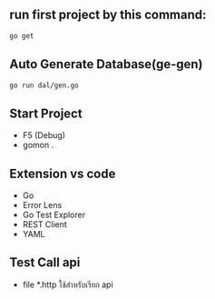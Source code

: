 ## run first project by this command:

```bash
go get
```

## Auto Generate Database(ge-gen)
```bash
go run dal/gen.go
```

## Start Project
- F5 (Debug)
- gomon .

## Extension vs code
- Go
- Error Lens
- Go Test Explorer
- REST Client
- YAML

## Test Call api
- file *.http ใช้สำหรับเรียก api 